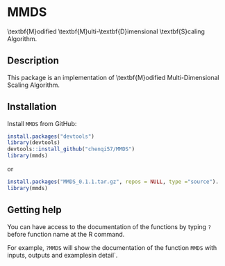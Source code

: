# MMDS
\textbf{M}odified \textbf{M}ulti-\textbf{D}imensional \textbf{S}caling Algorithm.

## Description
This package is an implementation of \textbf{M}odified Multi-Dimensional Scaling Algorithm.

## Installation
Install `MMDS` from GitHub:

```r
install.packages("devtools")
library(devtools)
devtools::install_github("chenqi57/MMDS")
library(mmds)
```
or
```r
install.packages("MMDS_0.1.1.tar.gz", repos = NULL, type ="source").
library(mmds)
```

## Getting help

You can have access to the documentation of the functions by typing `?` before function name at the R command. 

For example, `?MMDS` will show the documentation of the function `MMDS` with inputs, outputs and examplesin detail`.
